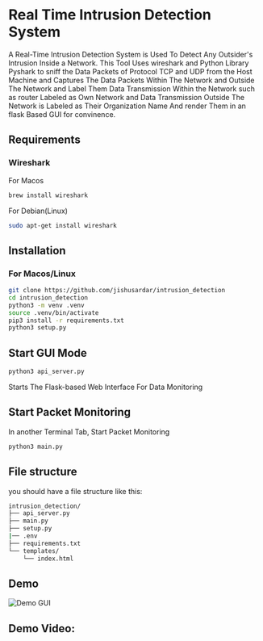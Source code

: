 
# Real Time Intrusion Detection System

A Real-Time Intrusion Detection System is Used To Detect Any Outsider's Intrusion Inside a Network. This Tool Uses wireshark and Python Library Pyshark to sniff the Data Packets of Protocol TCP and UDP from the Host Machine and Captures The Data Packets Within The Network and Outside The Network and Label Them Data Transmission Within the Network such as router Labeled as Own Network and Data Transmission Outside The Network is Labeled as Their Organization Name And render Them in an flask Based GUI for convinence.

## Requirements
### Wireshark
For Macos
```bash
brew install wireshark
```
For Debian(Linux)
```bash
sudo apt-get install wireshark
```
## Installation
### For Macos/Linux
```bash
git clone https://github.com/jishusardar/intrusion_detection
cd intrusion_detection
python3 -m venv .venv
source .venv/bin/activate
pip3 install -r requirements.txt
python3 setup.py
```
## Start GUI Mode
```bash
python3 api_server.py
```
Starts The Flask-based Web Interface For Data Monitoring

## Start Packet Monitoring
In another Terminal Tab, Start Packet Monitoring
```bash
python3 main.py
```
## File structure
you should have a file structure like this:
```bash
intrusion_detection/
├── api_server.py
├── main.py
├── setup.py
|── .env
├── requirements.txt
└── templates/
    └── index.html
```
## Demo

![Demo GUI](https://github.com/jishusardar/intrusion_detection/blob/main/Demo.png)

## Demo Video:

